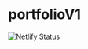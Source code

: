 # portfolioV1

[![Netlify Status](https://api.netlify.com/api/v1/badges/25a3ddef-cdbe-4662-beff-960f06dd1f97/deploy-status)](https://app.netlify.com/sites/tender-jepsen-d7f10f/deploys)